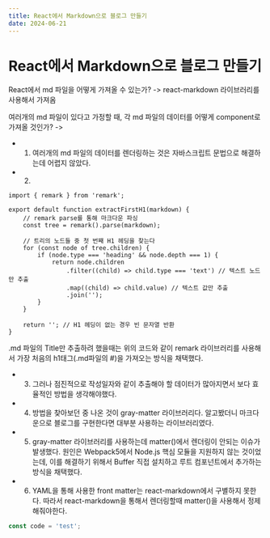 ```yaml
---
title: React에서 Markdown으로 블로그 만들기
date: 2024-06-21
---
```


# React에서 Markdown으로 블로그 만들기

React에서 md 파일을 어떻게 가져올 수 있는가?
-> react-markdown 라이브러리를 사용해서 가져옴

여러개의 md 파일이 있다고 가정할 때, 각 md 파일의 데이터를 어떻게 component로 가져올 것인가?
->

-   1. 여러개의 md 파일의 데이터를 렌더링하는 것은 자바스크립트 문법으로 해결하는데 어렵지 않았다.
-   2.

```
import { remark } from 'remark';

export default function extractFirstH1(markdown) {
    // remark parse를 통해 마크다운 파싱
    const tree = remark().parse(markdown);

    // 트리의 노드들 중 첫 번째 H1 헤딩을 찾는다
    for (const node of tree.children) {
        if (node.type === 'heading' && node.depth === 1) {
            return node.children
                .filter((child) => child.type === 'text') // 텍스트 노드만 추출
                .map((child) => child.value) // 텍스트 값만 추출
                .join('');
        }
    }

    return ''; // H1 헤딩이 없는 경우 빈 문자열 반환
}
```

.md 파일의 Title만 추출하려 했을때는 위의 코드와 같이 remark 라이브러리를 사용해서 가장 처음의 h1태그(.md파일의 #)을 가져오는 방식을 채택했다.

-   3. 그러나 점진적으로 작성일자와 같이 추출해야 할 데이터가 많아지면서 보다 효율적인 방법을 생각해야했다.
-   4. 방법을 찾아보던 중 나온 것이 gray-matter 라이브러리다. 알고봤더니 마크다운으로 블로그를 구현한다면 대부분 사용하는 라이브러리였다.
-   5. gray-matter 라이브러리를 사용하는데 matter()에서 렌더링이 안되는 이슈가 발생했다. 원인은 Webpack5에서 Node.js 핵심 모듈을 지원하지 않는 것이었는데, 이를 해결하기 위해서 Buffer 직접 설치하고 루트 컴포넌트에서 추가하는 방식을 채택했다.
-   6. YAML을 통해 사용한 front matter는 react-markdown에서 구별하지 못한다. 따라서 react-markdown을 통해서 렌더링할때 matter()을 사용해서 정제해줘야한다.

```javascript
const code = 'test';
```
